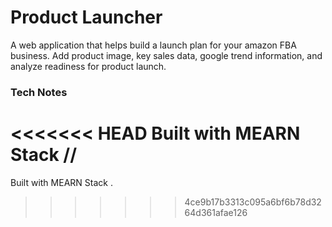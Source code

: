 # Product Launcher

A web application that helps build a launch plan for your amazon FBA business.
Add product image, key sales data, google trend information, and analyze readiness
for product launch.

### Tech Notes

<<<<<<< HEAD
Built with MEARN Stack //
=======
Built with MEARN Stack .
>>>>>>> 4ce9b17b3313c095a6bf6b78d3264d361afae126
